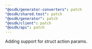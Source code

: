 ```yaml
---
"@osdk/generator-converters": patch
"@osdk/shared.test": patch
"@osdk/generator": patch
"@osdk/client": patch
"@osdk/api": patch
---
```


Adding support for struct action params.
